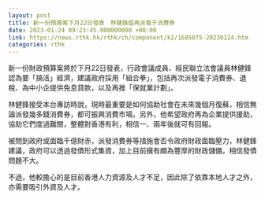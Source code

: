 ```yaml
---
layout: post
title: 新一份預算案下月22日發表　林健鋒倡再派電子消費券
date: 2023-01-24 09:23:45.000000000 +08:00
link: https://news.rthk.hk/rthk/ch/component/k2/1685075-20230124.htm
categories: rthk
---
```


新一份財政預算案將於下月22日發表，行政會議成員、經民聯立法會議員林健鋒認為要「搞活」經濟，建議政府採用「組合拳」，包括再次派發電子消費券、退稅、為中小企提供免息貸款，以及再推「保就業計劃」。

林健鋒接受本台專訪時說，現時最重要是如何協助社會在未來幾個月復蘇，相信無論派發幾多錢消費券，都可振興消費市場。另外，他希望政府再為企業提供援助，協助它們度過難關，整體對香港有利，相信一、兩年後就可有回報。

被問到政府或面臨千億財赤，派發消費券等措施會否令政府財政面臨壓力，林健鋒建議，政府可以透過發債形式集資，加上目前擁有頗為豐厚的財政儲備，相信發債問題不大。

不過，他較擔心的是目前香港人力資源及人才不足，因此除了依靠本地人才之外，亦需要吸引外資及人才。
